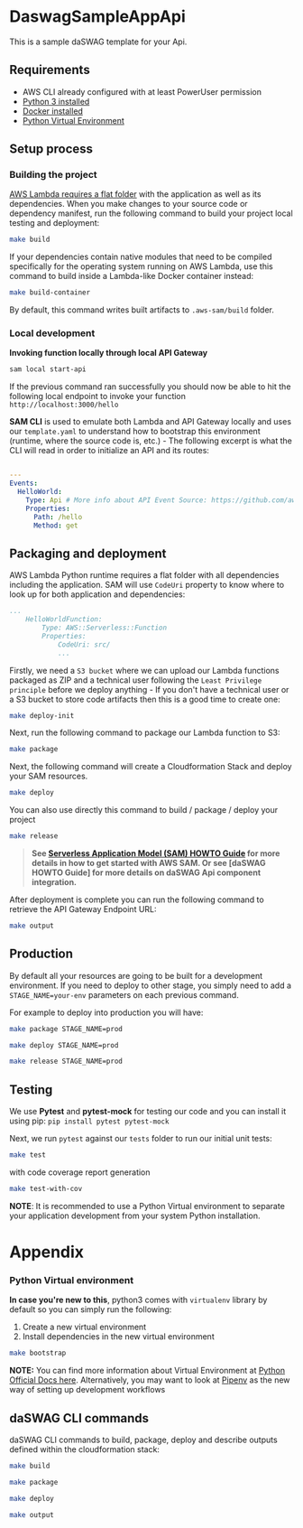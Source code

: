 # DaswagSampleAppApi

This is a sample daSWAG template for your Api.

## Requirements

- AWS CLI already configured with at least PowerUser permission
- [Python 3 installed](https://www.python.org/downloads/)
- [Docker installed](https://www.docker.com/community-edition)
- [Python Virtual Environment](http://docs.python-guide.org/en/latest/dev/virtualenvs/)

## Setup process

### Building the project

[AWS Lambda requires a flat folder](https://docs.aws.amazon.com/lambda/latest/dg/lambda-python-how-to-create-deployment-package.html) with the application as well as its dependencies. When you make changes to your source code or dependency manifest,
run the following command to build your project local testing and deployment:

```bash
make build
```

If your dependencies contain native modules that need to be compiled specifically for the operating system running on AWS Lambda, use this command to build inside a Lambda-like Docker container instead:

```bash
make build-container
```

By default, this command writes built artifacts to `.aws-sam/build` folder.

### Local development

**Invoking function locally through local API Gateway**

```bash
sam local start-api
```

If the previous command ran successfully you should now be able to hit the following local endpoint to invoke your function `http://localhost:3000/hello`

**SAM CLI** is used to emulate both Lambda and API Gateway locally and uses our `template.yaml` to understand how to bootstrap this environment (runtime, where the source code is, etc.) - The following excerpt is what the CLI will read in order to initialize an API and its routes:

```yaml

---
Events:
  HelloWorld:
    Type: Api # More info about API Event Source: https://github.com/awslabs/serverless-application-model/blob/master/versions/2016-10-31.md#api
    Properties:
      Path: /hello
      Method: get
```

## Packaging and deployment

AWS Lambda Python runtime requires a flat folder with all dependencies including the application. SAM will use `CodeUri` property to know where to look up for both application and dependencies:

```yaml
...
    HelloWorldFunction:
        Type: AWS::Serverless::Function
        Properties:
            CodeUri: src/
            ...
```

Firstly, we need a `S3 bucket` where we can upload our Lambda functions packaged as ZIP and a technical user following the `Least Privilege principle` before we deploy anything - If you don't have a technical user or a S3 bucket to store code artifacts then this is a good time to create one:

```bash
make deploy-init
```

Next, run the following command to package our Lambda function to S3:

```bash
make package
```

Next, the following command will create a Cloudformation Stack and deploy your SAM resources.

```bash
make deploy
```

You can also use directly this command to build / package / deploy your project

```bash
make release
```

> **See [Serverless Application Model (SAM) HOWTO Guide](https://github.com/awslabs/serverless-application-model/blob/master/HOWTO.md) for more details in how to get started with AWS SAM. Or see [daSWAG HOWTO Guide] for more details on daSWAG Api component integration.**

After deployment is complete you can run the following command to retrieve the API Gateway Endpoint URL:

```bash
make output
```

## Production

By default all your resources are going to be built for a development environment. If you need to deploy to other stage, you simply need to add a `STAGE_NAME=your-env` parameters on each previous command.

For example to deploy into production you will have:

```bash
make package STAGE_NAME=prod

make deploy STAGE_NAME=prod

make release STAGE_NAME=prod
```

## Testing

We use **Pytest** and **pytest-mock** for testing our code and you can install it using pip: `pip install pytest pytest-mock`

Next, we run `pytest` against our `tests` folder to run our initial unit tests:

```bash
make test
```

with code coverage report generation

```bash
make test-with-cov
```

**NOTE**: It is recommended to use a Python Virtual environment to separate your application development from your system Python installation.

# Appendix

### Python Virtual environment

**In case you're new to this**, python3 comes with `virtualenv` library by default so you can simply run the following:

1. Create a new virtual environment
2. Install dependencies in the new virtual environment

```bash
make bootstrap
```

**NOTE:** You can find more information about Virtual Environment at [Python Official Docs here](https://docs.python.org/3/tutorial/venv.html). Alternatively, you may want to look at [Pipenv](https://github.com/pypa/pipenv) as the new way of setting up development workflows

## daSWAG CLI commands

daSWAG CLI commands to build, package, deploy and describe outputs defined within the cloudformation stack:

```bash
make build

make package

make deploy

make output

```
